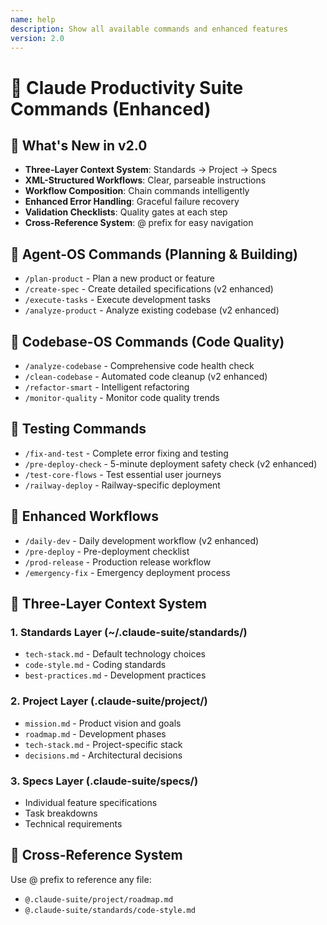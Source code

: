 ```yaml
---
name: help
description: Show all available commands and enhanced features
version: 2.0
---
```


# 🚀 Claude Productivity Suite Commands (Enhanced)

## 🎯 What's New in v2.0
- **Three-Layer Context System**: Standards → Project → Specs
- **XML-Structured Workflows**: Clear, parseable instructions
- **Workflow Composition**: Chain commands intelligently
- **Enhanced Error Handling**: Graceful failure recovery
- **Validation Checklists**: Quality gates at each step
- **Cross-Reference System**: @ prefix for easy navigation

## 🤖 Agent-OS Commands (Planning & Building)
- `/plan-product` - Plan a new product or feature
- `/create-spec` - Create detailed specifications (v2 enhanced)
- `/execute-tasks` - Execute development tasks
- `/analyze-product` - Analyze existing codebase (v2 enhanced)

## 🧹 Codebase-OS Commands (Code Quality)
- `/analyze-codebase` - Comprehensive code health check
- `/clean-codebase` - Automated code cleanup (v2 enhanced)
- `/refactor-smart` - Intelligent refactoring
- `/monitor-quality` - Monitor code quality trends

## 🧪 Testing Commands
- `/fix-and-test` - Complete error fixing and testing
- `/pre-deploy-check` - 5-minute deployment safety check (v2 enhanced)
- `/test-core-flows` - Test essential user journeys
- `/railway-deploy` - Railway-specific deployment

## 🔄 Enhanced Workflows
- `/daily-dev` - Daily development workflow (v2 enhanced)
- `/pre-deploy` - Pre-deployment checklist
- `/prod-release` - Production release workflow
- `/emergency-fix` - Emergency deployment process

## 📂 Three-Layer Context System

### 1. Standards Layer (~/.claude-suite/standards/)
- `tech-stack.md` - Default technology choices
- `code-style.md` - Coding standards
- `best-practices.md` - Development practices

### 2. Project Layer (.claude-suite/project/)
- `mission.md` - Product vision and goals
- `roadmap.md` - Development phases
- `tech-stack.md` - Project-specific stack
- `decisions.md` - Architectural decisions

### 3. Specs Layer (.claude-suite/specs/)
- Individual feature specifications
- Task breakdowns
- Technical requirements

## 🔗 Cross-Reference System
Use @ prefix to reference any file:
- `@.claude-suite/project/roadmap.md`
- `@.claude-suite/standards/code-style.md`
